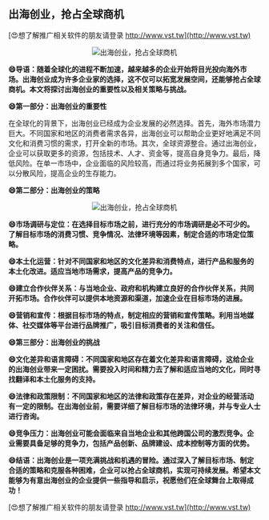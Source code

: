 ## **出海创业，抢占全球商机**

[😍想了解推广相关软件的朋友请登录 http://www.vst.tw](http://www.vst.tw)

 <center><img src="https://vst.tw/MP4/tuiguang/png/2.png" alt="出海创业，抢占全球商机"></center>

**😄导语：随着全球化的进程不断加速，越来越多的企业开始将目光投向海外市场。出海创业成为许多企业家的选择，这不仅可以拓宽发展空间，还能够抢占全球商机。本文将探讨出海创业的重要性以及相关策略与挑战。**

**😄第一部分：出海创业的重要性**

在全球化的背景下，出海创业已经成为企业发展的必然选择。首先，海外市场潜力巨大。不同国家和地区的消费者需求各异，出海创业可以帮助企业更好地满足不同文化和消费习惯的需求，打开全新的市场。其次，全球资源整合。通过出海创业，企业可以获取更多的资源，包括技术、人才、资金等，提高自身竞争力。最后，降低风险。在单一市场中，企业面临的风险较高，而通过将业务拓展到多个国家，可以分散风险，提高企业的生存能力。

**😄第二部分：出海创业的策略**

 <center><img src="https://vst.tw/MP4/tuiguang/png/1.png" alt="出海创业，抢占全球商机"></center>

**😄市场调研与定位：在选择目标市场之前，进行充分的市场调研是必不可少的。了解目标市场的消费习惯、竞争情况、法律环境等因素，制定合适的市场定位策略。**

**😄本土化运营：针对不同国家和地区的文化差异和消费特点，进行产品和服务的本土化改进。适应当地市场需求，提高产品的竞争力。**

**😄建立合作伙伴关系：与当地企业、政府和机构建立良好的合作伙伴关系，共同开拓市场。合作伙伴可以提供本地资源和渠道，加速企业在目标市场的进展。**

**😄营销和宣传：根据目标市场的特点，制定相应的营销和宣传策略。利用当地媒体、社交媒体等平台进行品牌推广，吸引目标消费者的关注和信任。**

**😄第三部分：出海创业的挑战**

**😄文化差异和语言障碍：不同国家和地区存在着文化差异和语言障碍，这给企业的出海创业带来一定困扰。需要投入时间和精力去了解和适应当地的文化，同时寻找翻译和本土化服务的支持。**

**😄法律和政策限制：不同国家和地区的法律和政策存在差异，对企业的经营活动有一定的限制。在出海创业前，需要详细了解目标市场的法律环境，并与专业人士进行咨询。**

**😄竞争压力：出海创业可能会面临来自当地企业和其他跨国公司的激烈竞争。企业需要具备足够的竞争力，包括产品创新、品牌建设、成本控制等方面的优势。**

**😄结语：出海创业是一项充满挑战和机遇的冒险。通过深入了解目标市场、制定合适的策略和克服各种困难，企业可以抢占全球商机，实现可持续发展。希望本文能够为有意出海创业的企业提供一些指导和启示，祝愿他们在全球舞台上取得成功！**

[😍想了解推广相关软件的朋友请登录 http://www.vst.tw](http://www.vst.tw)



